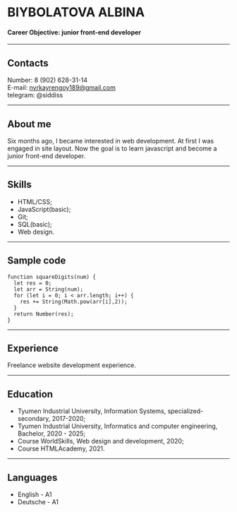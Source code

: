 # BIYBOLATOVA ALBINA
#### Career Objective: junior front-end developer

---

## Contacts

Number: 8 (902) 628-31-14<br>
E-mail: nyrkayrengoy189@gmail.com<br>
telegram: @siddiss

---

## About me

Six months ago, I became interested in web development. At first I was engaged in site layout. Now the goal is to learn javascript and become a junior front-end developer.

---

## Skills

* HTML/CSS;
* JavaScript(basic);
* Git;
* SQL(basic);
* Web design.

---

## Sample code

```
function squareDigits(num) {
  let res = 0;
  let arr = String(num);
  for (let i = 0; i < arr.length; i++) {
    res += String(Math.pow(arr[i],2));
  }
  return Number(res);
}
```
---

## Experience

Freelance website development experience.

---

## Education

* Tyumen Industrial University, Information Systems, specialized-secondary, 2017-2020;
* Tyumen Industrial University, Informatics and computer engineering, Bachelor, 2020 - 2025;
* Course WorldSkills, Web design and development, 2020;
* Course HTMLAcademy, 2021.

---

## Languages

* English - A1
* Deutsche - A1
